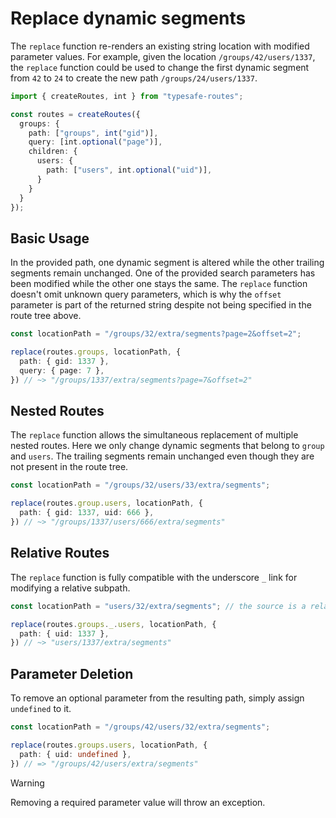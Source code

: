 # Replace dynamic segments

The `replace` function re-renders an existing string location with modified parameter values. For example, given the location `/groups/42/users/1337`, the `replace` function could be used to change the first dynamic segment from `42` to `24` to create the new path `/groups/24/users/1337`.

``` ts
import { createRoutes, int } from "typesafe-routes";

const routes = createRoutes({
  groups: {
    path: ["groups", int("gid")],
    query: [int.optional("page")],
    children: {
      users: {
        path: ["users", int.optional("uid")],
      }
    }
  }
});
```

<!-- tabs:start -->
## **Basic Usage**

In the provided path, one dynamic segment is altered while the other trailing segments remain unchanged. One of the provided search parameters has been modified while the other one stays the same. The `replace` function doesn't omit unknown query parameters, which is why the `offset` parameter is part of the returned string despite not being specified in the route tree above.

``` ts
const locationPath = "/groups/32/extra/segments?page=2&offset=2";

replace(routes.groups, locationPath, {
  path: { gid: 1337 },
  query: { page: 7 },
}) // ~> "/groups/1337/extra/segments?page=7&offset=2"
```

## **Nested Routes**

The `replace` function allows the simultaneous replacement of multiple nested routes. Here we only change dynamic segments that belong to `group` and `users`. The trailing segments remain unchanged even though they are not present in the route tree.

``` ts
const locationPath = "/groups/32/users/33/extra/segments";

replace(routes.group.users, locationPath, {
  path: { gid: 1337, uid: 666 },
}) // ~> "/groups/1337/users/666/extra/segments"
```

## **Relative Routes**

The `replace` function is fully compatible with the underscore `_` link for modifying a relative subpath.

``` ts
const locationPath = "users/32/extra/segments"; // the source is a relative path

replace(routes.groups._.users, locationPath, {
  path: { uid: 1337 },
}) // ~> "users/1337/extra/segments"
```

## **Parameter Deletion**

To remove an optional parameter from the resulting path, simply assign `undefined` to it.

``` ts
const locationPath = "/groups/42/users/32/extra/segments";

replace(routes.groups.users, locationPath, {
  path: { uid: undefined },
}) // => "/groups/42/users/extra/segments"
```

> [!WARNING]
> Removing a required parameter value will throw an exception.
<!-- tabs:end -->
